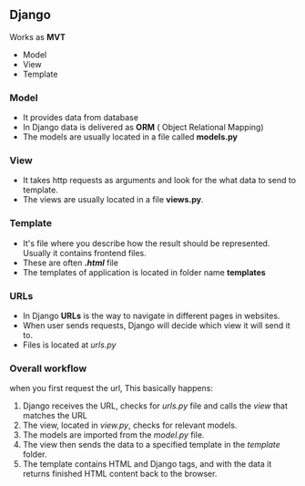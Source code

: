 ## Django 
Works as **MVT** 
- Model
- View
- Template

### Model 
- It provides data from database 
- In Django data is delivered as **ORM** ( Object Relational Mapping) 
- The models are usually located in a file called **models.py**

### View
- It takes http requests as arguments and look for the what data to send to template.
- The views are usually located in a file **views.py**.
### Template
- It's file where you describe how the result should be represented. Usually it contains frontend files.
- These are often ***.html*** file 
- The templates of application is located in folder name **templates**

### URLs
- In Django **URLs** is the way to navigate in different pages in websites.
- When user sends requests, Django will decide which view it will send it to.
- Files is located at *urls.py*

### Overall workflow 
when you first request the url, This basically happens:
1. Django receives the URL, checks for *urls.py* file and calls the *view* that matches the URL
2. The view, located in *view.py*, checks for relevant models.
3. The models are imported from the *model.py* file.
4. The view then sends the data to a specified template in the *template* folder.
5. The template contains HTML and Django tags, and with the data it returns finished HTML content back to the browser.
